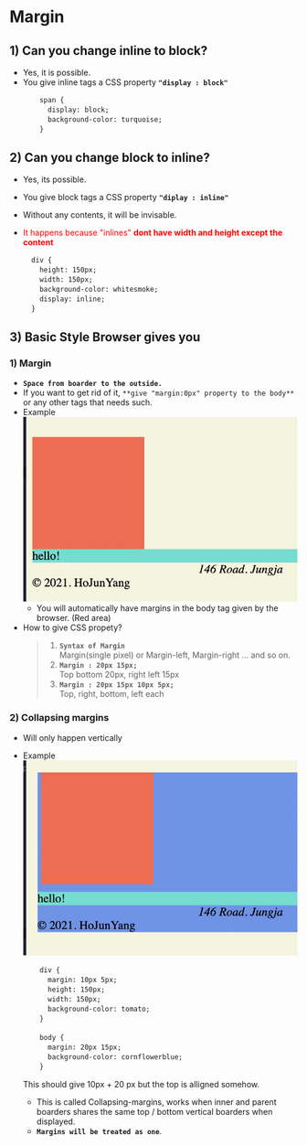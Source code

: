 # Margin

## 1) Can you change inline to block?

- Yes, it is possible.
- You give inline tags a CSS property **`"display : block" `**
  ```HTML
      span {
        display: block;
        background-color: turquoise;
      }
  ```

## 2) Can you change block to inline?

- Yes, its possible.
- You give block tags a CSS property **`"diplay : inline"`**
- Without any contents, it will be invisable.
- <span style="color:red">It happens because "inlines" **dont have width and height except the content**</span>

  ```HTML
    div {
      height: 150px;
      width: 150px;
      background-color: whitesmoke;
      display: inline;
    }

  ```

## 3) Basic Style Browser gives you

### 1) Margin

- **`Space from boarder to the outside.`**
- If you want to get rid of it, `**give "margin:0px" property to the body**` or any other tags that needs such.
- Example
  ![](images/2021-08-02-10-45-53.png)
  - You will automatically have margins in the body tag given by the browser.
    (Red area)
- How to give CSS propety?
  > 1. **`Syntax of Margin`**  
  >    Margin(single pixel) or Margin-left, Margin-right ... and so on.
  > 2. **`Margin : 20px 15px;`**  
  >    Top bottom 20px, right left 15px
  > 3. **`Margin : 20px 15px 10px 5px;`**  
  >    Top, right, bottom, left each

### 2) Collapsing margins

- Will only happen vertically
- Example
  ![](images/2021-08-02-11-04-00.png)

  ```HTML
      div {
        margin: 10px 5px;
        height: 150px;
        width: 150px;
        background-color: tomato;
      }

      body {
        margin: 20px 15px;
        background-color: cornflowerblue;
      }
  ```

  This should give 10px + 20 px but the top is alligned somehow.

  - This is called Collapsing-margins, works when inner and parent boarders shares the same top / bottom vertical boarders when displayed.
  - **`Margins will be treated as one`**.
